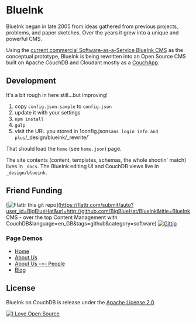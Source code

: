 # BlueInk

BlueInk began in late 2005 from ideas gathered from previous projects,
problems, and paper sketches. Over the years it grew into a unique and powerful
CMS.

Using the
[current commercial Software-as-a-Service BlueInk CMS](http://demo.blueinkcms.com/)
as the conceptual prototype, BlueInk is being rewritten into an Open Source CMS
built on Apache CouchDB and Cloudant mostly as a
[CouchApp](http://docs.couchdb.org/en/latest/couchapp/).

## Development

It's a bit rough in here still...but improving!

1. copy `config.json.sample` to `config.json`
2. update it with your settings
3. `npm install`
4. `gulp`
5. visit the URL you stored in 1config.json` sans login info and plus
`/_design/blueink/_rewrite/`

That should load the `home` (see `home.json`) page.

The site contents (content, templates, schemas, the whole shootin' match)
lives in `_docs`. The BlueInk editing UI and CouchDB views live in
`_design/blueink`.

## Friend Funding

[![Flattr this git repo](http://api.flattr.com/button/flattr-badge-large.png)](https://flattr.com/submit/auto?user_id=BigBlueHat&url=http://github.com/BigBlueHat/BlueInk&title=BlueInk CMS - over the top Content Management with CouchDB&language=en_GB&tags=github&category=software)
[![Gittip](http://img.shields.io/gittip/BigBlueHat.svg)](https://www.gittip.com/BigBlueHat/)

### Page Demos
* [Home](http://bigbluehat.cloudant.com/blueink/_design/blueink/_rewrite/home)
* [About Us](http://bigbluehat.cloudant.com/blueink/_design/blueink/_rewrite/about)
* [About Us -=- People](http://bigbluehat.cloudant.com/blueink/_design/blueink/_rewrite/about/people)
* [Blog](http://bigbluehat.cloudant.com/blueink/_design/blueink/_rewrite/blog)

## License

BlueInk on CouchDB is release under the [Apache License 2.0](http://www.apache.org/licenses/LICENSE-2.0)

[![I Love Open Source](http://www.iloveopensource.io/images/logo-lightbg.png)](http://www.iloveopensource.io/projects/5334dccb87659fce660018d8)
